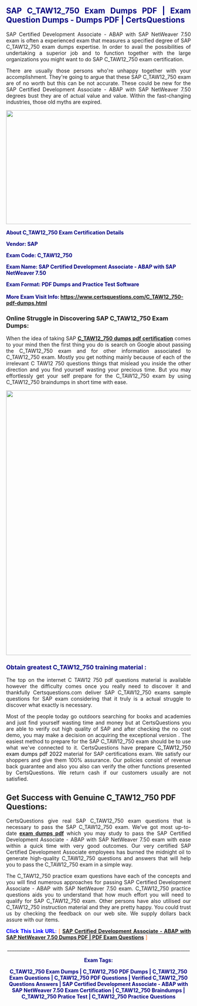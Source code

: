 <h2 style="text-align: justify;"><span style="color: #000080;">SAP C_TAW12_750 Exam Dumps PDF | Exam Question Dumps - Dumps PDF | CertsQuestions</span></h2>
<p style="text-align: justify;">SAP Certified Development Associate - ABAP with SAP NetWeaver 7.50 exam is often a experienced exam that measures a specified degree of SAP  C_TAW12_750 exam dumps expertise. In order to avail the possibilities of undertaking a superior job and to function together with the large organizations you might want to do SAP C_TAW12_750 exam certification.</p>
<p style="text-align: justify;">There are usually those persons who're unhappy together with your accomplishment. They're going to argue that these SAP  C_TAW12_750 exam are of no worth but this can be not accurate. These could be new for the SAP Certified Development Associate - ABAP with SAP NetWeaver 7.50 degrees bust they are of actual value and value. Within the fast-changing industries, those old myths are expired.</p>
<p><img style="display: block; margin-left: auto; margin-right: auto;" src="https://i.imgur.com/eaP4ae9.png" width="840" height="310" /></p>
<p><span style="color: #000080;"><strong>About C_TAW12_750 Exam Certification Details</strong></span></p>
<p><span style="color: #000080;"><strong>Vendor: SAP<br /></strong></span></p>
<p><span style="color: #000080;"><strong>Exam Code: C_TAW12_750</strong></span></p>
<p><span style="color: #000080;"><strong>Exam Name: SAP Certified Development Associate - ABAP with SAP NetWeaver 7.50</strong></span></p>
<p><span style="color: #000080;"><strong>Exam Format: PDF Dumps and Practice Test Software<br /><br />More Exam Visit Info: <span style="color: #ff6600;"><a href="https://www.certsquestions.com/C_TAW12_750-pdf-dumps.html">https://www.certsquestions.com/C_TAW12_750-pdf-dumps.html</a></span></strong></span></p>
<h3>Online Struggle in Discovering SAP C_TAW12_750 Exam Dumps:</h3>
<p style="text-align: justify;">When the idea of taking SAP <a href="https://www.certsquestions.com/C_TAW12_750-pdf-dumps.html"><strong> C_TAW12_750 dumps pdf certification</strong></a> comes to your mind then the first thing you do is search on Google about passing the C_TAW12_750 exam and for other information associated to C_TAW12_750 exam. Mostly you get nothing mainly because of each of the irrelevant C TAW12 750 questions things that mislead you inside the other direction and you find yourself wasting your precious time. But you may effortlessly get your self prepare for the C_TAW12_750 exam by using C_TAW12_750 braindumps in short time with ease.</p>
<p><a href="https://www.certsquestions.com/C_TAW12_750-pdf-dumps.html"><img style="display: block; margin-left: auto; margin-right: auto;" src="https://i.imgur.com/pxhoKQ2.png" width="720" /></a></p>
<h3><span style="color: #000080;">Obtain greatest  C_TAW12_750 training material :</span></h3>
<p style="text-align: justify;">The top on the internet C TAW12 750 pdf questions material is available however the difficulty comes once you really need to discover it and thankfully Certsquestions.com deliver SAP C_TAW12_750 exams sample questions for SAP  exam considering that it truly is a actual struggle to discover what exactly is necessary.</p>
<p style="text-align: justify;">Most of the people today go outdoors searching for books and academies and just find yourself wasting time and money but at CertsQuestions you are able to verify out high quality of SAP  and after checking the no cost demo, you may make a decision on acquiring the exceptional version . The easiest method to prepare for the SAP C_TAW12_750 exam should be to use what we've connected to it. CertsQuestions have <span style="color: #000000;">prepare C_TAW12_750 exam dumps pdf 2022</span> material for SAP certifications exam. We satisfy our shoppers and give them 100% assurance. Our policies consist of revenue back guarantee and also you also can verify the other functions presented by CertsQuestions. We return cash if our customers usually are not satisfied.</p>
<h2>Get Success with Genuine C_TAW12_750 PDF Questions:</h2>
<p style="text-align: justify;">CertsQuestions give real SAP C_TAW12_750 exam questions that is necessary to pass the SAP  C_TAW12_750 exam. We've got most up-to-date<strong>&nbsp;<a href="https://www.certsquestions.com/">exam dumps pdf</a></strong>&nbsp;which you may study to pass the SAP Certified Development Associate - ABAP with SAP NetWeaver 7.50 exam with ease within a quick time with very good outcomes. Our very certified SAP Certified Development Associate employees has burned the midnight oil to generate high-quality C_TAW12_750 questions and answers that will help you to pass the C_TAW12_750 exam in a simple way.</p>
<p style="text-align: justify;">The C_TAW12_750 practice exam questions have each of the concepts and you will find numerous approaches for passing SAP Certified Development Associate - ABAP with SAP NetWeaver 7.50 exam. C_TAW12_750 practice questions aids you to understand that how much effort you will need to qualify for SAP  C_TAW12_750 exam. Other persons have also utilised our C_TAW12_750 instruction material and they are pretty happy. You could trust us by checking the feedback on our web site. We supply dollars back assure with our items.</p>
<p style="text-align: justify;"><span style="color: #0000ff;"><strong>Click This Link URL</strong>:</span> <span style="color: #ff6600;">[ <strong><a href="https://www.certsquestions.com/sap-certified-development-associate-certification.html">SAP Certified Development Associate - ABAP with SAP NetWeaver 7.50 Dumps PDF | PDF Exam Questions</a></strong> ]</span></p>
<p style="text-align: center;">______________________________________________________________________________</p>
<p style="text-align: center;"><span style="color: #000080;"><strong>Exam Tags:</strong></span></p>
<p style="text-align: center;"><span style="color: #000080;"><strong>C_TAW12_750 Exam Dumps | C_TAW12_750 PDF Dumps | C_TAW12_750 Exam Questions | C_TAW12_750 PDF Questions | Verified C_TAW12_750 Questions Answers | SAP Certified Development Associate - ABAP with SAP NetWeaver 7.50 Exam Certification | C_TAW12_750 Braindumps | C_TAW12_750 Pratice Test | C_TAW12_750 Practice Questions</strong></span></p>
